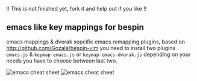 !! This is not finished yet, fork it and help out if you like !!

emacs like key mappings for bespin
----------------------------------

emacs mappings & dvorak sepcific emacs remapping plugins, based on http://github.com/Gozala/bespin-vim
you need to install two plugins `emacs.js` & `keymap-emacs.js` or `keymap-emacs-dvorak.js`
depending on your needs you have to choose between last two.

![emacs cheat sheet](http://invisibleblocks.files.wordpress.com/2009/04/emacs_cheat_sheet.jpg)
![emacs cheat sheet](http://farm5.static.flickr.com/4062/4329488129_c715f97db5.jpg)
